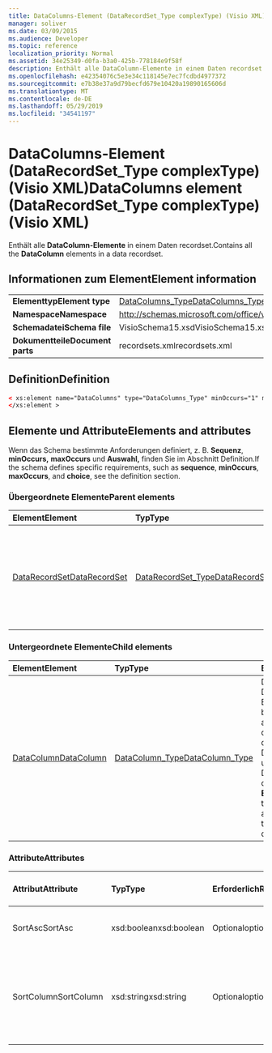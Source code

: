 ```yaml
---
title: DataColumns-Element (DataRecordSet_Type complexType) (Visio XML)
manager: soliver
ms.date: 03/09/2015
ms.audience: Developer
ms.topic: reference
localization_priority: Normal
ms.assetid: 34e25349-d0fa-b3a0-425b-778184e9f58f
description: Enthält alle DataColumn-Elemente in einem Daten recordset.
ms.openlocfilehash: e42354076c5e3e34c118145e7ec7fcdbd4977372
ms.sourcegitcommit: e7b38e37a9d79becfd679e10420a19890165606d
ms.translationtype: MT
ms.contentlocale: de-DE
ms.lasthandoff: 05/29/2019
ms.locfileid: "34541197"
---
```

# <a name="datacolumns-element-datarecordset_type-complextype-visio-xml"></a><span data-ttu-id="62a73-103">DataColumns-Element (DataRecordSet_Type complexType) (Visio XML)</span><span class="sxs-lookup"><span data-stu-id="62a73-103">DataColumns element (DataRecordSet_Type complexType) (Visio XML)</span></span>

<span data-ttu-id="62a73-104">Enthält alle **DataColumn-Elemente** in einem Daten recordset.</span><span class="sxs-lookup"><span data-stu-id="62a73-104">Contains all the **DataColumn** elements in a data recordset.</span></span> 
  
## <a name="element-information"></a><span data-ttu-id="62a73-105">Informationen zum Element</span><span class="sxs-lookup"><span data-stu-id="62a73-105">Element information</span></span>

|||
|:-----|:-----|
|<span data-ttu-id="62a73-106">**Elementtyp**</span><span class="sxs-lookup"><span data-stu-id="62a73-106">**Element type**</span></span> <br/> |[<span data-ttu-id="62a73-107">DataColumns_Type</span><span class="sxs-lookup"><span data-stu-id="62a73-107">DataColumns_Type</span></span>](datacolumns_type-complextypevisio-xml.md) <br/> |
|<span data-ttu-id="62a73-108">**Namespace**</span><span class="sxs-lookup"><span data-stu-id="62a73-108">**Namespace**</span></span> <br/> |http://schemas.microsoft.com/office/visio/2012/main  <br/> |
|<span data-ttu-id="62a73-109">**Schemadatei**</span><span class="sxs-lookup"><span data-stu-id="62a73-109">**Schema file**</span></span> <br/> |<span data-ttu-id="62a73-110">VisioSchema15.xsd</span><span class="sxs-lookup"><span data-stu-id="62a73-110">VisioSchema15.xsd</span></span>  <br/> |
|<span data-ttu-id="62a73-111">**Dokumentteile**</span><span class="sxs-lookup"><span data-stu-id="62a73-111">**Document parts**</span></span> <br/> |<span data-ttu-id="62a73-112">recordsets.xml</span><span class="sxs-lookup"><span data-stu-id="62a73-112">recordsets.xml</span></span>  <br/> |
   
## <a name="definition"></a><span data-ttu-id="62a73-113">Definition</span><span class="sxs-lookup"><span data-stu-id="62a73-113">Definition</span></span>

```XML
< xs:element name="DataColumns" type="DataColumns_Type" minOccurs="1" maxOccurs="1" >
</xs:element >
```

## <a name="elements-and-attributes"></a><span data-ttu-id="62a73-114">Elemente und Attribute</span><span class="sxs-lookup"><span data-stu-id="62a73-114">Elements and attributes</span></span>

<span data-ttu-id="62a73-115">Wenn das Schema bestimmte Anforderungen definiert, z. B. **Sequenz**, **minOccurs,** **maxOccurs** und **Auswahl,** finden Sie im Abschnitt Definition.</span><span class="sxs-lookup"><span data-stu-id="62a73-115">If the schema defines specific requirements, such as **sequence**, **minOccurs**, **maxOccurs**, and **choice**, see the definition section.</span></span> 
  
### <a name="parent-elements"></a><span data-ttu-id="62a73-116">Übergeordnete Elemente</span><span class="sxs-lookup"><span data-stu-id="62a73-116">Parent elements</span></span>

|<span data-ttu-id="62a73-117">**Element**</span><span class="sxs-lookup"><span data-stu-id="62a73-117">**Element**</span></span>|<span data-ttu-id="62a73-118">**Typ**</span><span class="sxs-lookup"><span data-stu-id="62a73-118">**Type**</span></span>|<span data-ttu-id="62a73-119">**Beschreibung**</span><span class="sxs-lookup"><span data-stu-id="62a73-119">**Description**</span></span>|
|:-----|:-----|:-----|
|[<span data-ttu-id="62a73-120">DataRecordSet</span><span class="sxs-lookup"><span data-stu-id="62a73-120">DataRecordSet</span></span>](datarecordset-element-datarecordsets_type-complextypevisio-xml.md) <br/> |[<span data-ttu-id="62a73-121">DataRecordSet_Type</span><span class="sxs-lookup"><span data-stu-id="62a73-121">DataRecordSet_Type</span></span>](datarecordset_type-complextypevisio-xml.md) <br/> |<span data-ttu-id="62a73-122">Speichert, formatiert und aktualisiert Daten, die aus einer Datenbank in Microsoft Visio abgefragt wurden, und zeigt diese Daten an.</span><span class="sxs-lookup"><span data-stu-id="62a73-122">Stores, formats, refreshes, and exposes data queried from a database in Microsoft Visio.</span></span>  <br/> |
   
### <a name="child-elements"></a><span data-ttu-id="62a73-123">Untergeordnete Elemente</span><span class="sxs-lookup"><span data-stu-id="62a73-123">Child elements</span></span>

|<span data-ttu-id="62a73-124">**Element**</span><span class="sxs-lookup"><span data-stu-id="62a73-124">**Element**</span></span>|<span data-ttu-id="62a73-125">**Typ**</span><span class="sxs-lookup"><span data-stu-id="62a73-125">**Type**</span></span>|<span data-ttu-id="62a73-126">**Beschreibung**</span><span class="sxs-lookup"><span data-stu-id="62a73-126">**Description**</span></span>|
|:-----|:-----|:-----|
|[<span data-ttu-id="62a73-127">DataColumn</span><span class="sxs-lookup"><span data-stu-id="62a73-127">DataColumn</span></span>](datacolumn-element-datacolumns_type-complextypevisio-xml.md) <br/> |[<span data-ttu-id="62a73-128">DataColumn_Type</span><span class="sxs-lookup"><span data-stu-id="62a73-128">DataColumn_Type</span></span>](datacolumn_type-complextypevisio-xml.md) <br/> |<span data-ttu-id="62a73-129">Definiert, wie eine Datenspalte im Fenster Externe Daten auf der benutzeroberfläche Visio angezeigt wird, und qualifiziert die Daten in der Spalte durch Definieren des Datentyps und der Formatierung. </span><span class="sxs-lookup"><span data-stu-id="62a73-129">Defines how a data column appears in the **External Data** window in the Visio user interface and qualifies the data in the column by defining its data type and formatting.</span></span>  <br/> |
   
### <a name="attributes"></a><span data-ttu-id="62a73-130">Attribute</span><span class="sxs-lookup"><span data-stu-id="62a73-130">Attributes</span></span>

|<span data-ttu-id="62a73-131">**Attribut**</span><span class="sxs-lookup"><span data-stu-id="62a73-131">**Attribute**</span></span>|<span data-ttu-id="62a73-132">**Typ**</span><span class="sxs-lookup"><span data-stu-id="62a73-132">**Type**</span></span>|<span data-ttu-id="62a73-133">**Erforderlich**</span><span class="sxs-lookup"><span data-stu-id="62a73-133">**Required**</span></span>|<span data-ttu-id="62a73-134">**Beschreibung**</span><span class="sxs-lookup"><span data-stu-id="62a73-134">**Description**</span></span>|<span data-ttu-id="62a73-135">**Mögliche Werte**</span><span class="sxs-lookup"><span data-stu-id="62a73-135">**Possible values**</span></span>|
|:-----|:-----|:-----|:-----|:-----|
|<span data-ttu-id="62a73-136">SortAsc</span><span class="sxs-lookup"><span data-stu-id="62a73-136">SortAsc</span></span>  <br/> |<span data-ttu-id="62a73-137">xsd:boolean</span><span class="sxs-lookup"><span data-stu-id="62a73-137">xsd:boolean</span></span>  <br/> |<span data-ttu-id="62a73-138">Optional</span><span class="sxs-lookup"><span data-stu-id="62a73-138">optional</span></span>  <br/> |<span data-ttu-id="62a73-139">Die Spalte, nach der die Daten sortiert werden.</span><span class="sxs-lookup"><span data-stu-id="62a73-139">The column on which to sort the data.</span></span>  <br/> |<span data-ttu-id="62a73-140">Werte des typs xsd:boolean.</span><span class="sxs-lookup"><span data-stu-id="62a73-140">Values of the xsd:boolean type.</span></span>  <br/> |
|<span data-ttu-id="62a73-141">SortColumn</span><span class="sxs-lookup"><span data-stu-id="62a73-141">SortColumn</span></span>  <br/> |<span data-ttu-id="62a73-142">xsd:string</span><span class="sxs-lookup"><span data-stu-id="62a73-142">xsd:string</span></span>  <br/> |<span data-ttu-id="62a73-143">Optional</span><span class="sxs-lookup"><span data-stu-id="62a73-143">optional</span></span>  <br/> |<span data-ttu-id="62a73-144">Gibt an, ob die **SortColumn-Spalte** in aufsteigender (1) oder absteigender (0)-Reihenfolge sortiert werden soll.</span><span class="sxs-lookup"><span data-stu-id="62a73-144">Whether to sort the **SortColumn** column in ascending (1) or descending (0) order.</span></span>  <br/> |<span data-ttu-id="62a73-145">Werte des xsd:string-Typs.</span><span class="sxs-lookup"><span data-stu-id="62a73-145">Values of the xsd:string type.</span></span>  <br/> |
   

